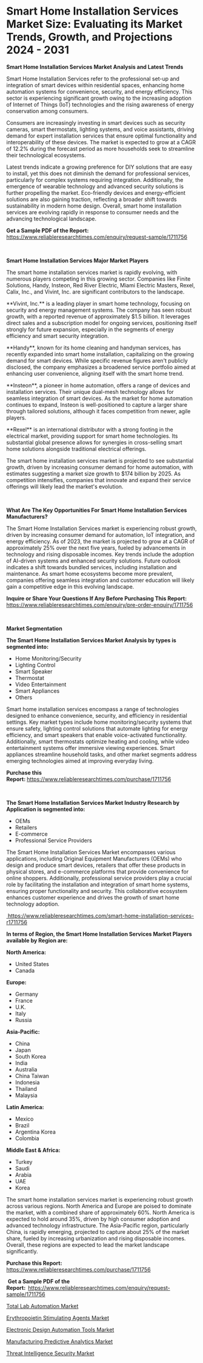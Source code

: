 <p><h1>Smart Home Installation Services Market Size: Evaluating its Market Trends, Growth, and Projections 2024 - 2031</h1></p><p><strong>Smart Home Installation Services Market Analysis and Latest Trends</strong></p>
<p><p>Smart Home Installation Services refer to the professional set-up and integration of smart devices within residential spaces, enhancing home automation systems for convenience, security, and energy efficiency. This sector is experiencing significant growth owing to the increasing adoption of Internet of Things (IoT) technologies and the rising awareness of energy conservation among consumers.</p><p>Consumers are increasingly investing in smart devices such as security cameras, smart thermostats, lighting systems, and voice assistants, driving demand for expert installation services that ensure optimal functionality and interoperability of these devices. The market is expected to grow at a CAGR of 12.2% during the forecast period as more households seek to streamline their technological ecosystems.</p><p>Latest trends indicate a growing preference for DIY solutions that are easy to install, yet this does not diminish the demand for professional services, particularly for complex systems requiring integration. Additionally, the emergence of wearable technology and advanced security solutions is further propelling the market. Eco-friendly devices and energy-efficient solutions are also gaining traction, reflecting a broader shift towards sustainability in modern home design. Overall, smart home installation services are evolving rapidly in response to consumer needs and the advancing technological landscape.</p></p>
<p><strong>Get a Sample PDF of the Report:&nbsp;</strong> <a href="https://www.reliableresearchtimes.com/enquiry/request-sample/1711756?utm_campaign=1593&utm_medium=2&utm_source=Github&utm_content=ia&utm_term=22102024&utm_id=smart-home-installation-services">https://www.reliableresearchtimes.com/enquiry/request-sample/1711756</a></p>
<p>&nbsp;</p>
<p><strong>Smart Home Installation Services Major Market Players</strong></p>
<p><p>The smart home installation services market is rapidly evolving, with numerous players competing in this growing sector. Companies like Finite Solutions, Handy, Insteon, Red River Electric, Miami Electric Masters, Rexel, Calix, Inc., and Vivint, Inc. are significant contributors to the landscape.</p><p>**Vivint, Inc.** is a leading player in smart home technology, focusing on security and energy management systems. The company has seen robust growth, with a reported revenue of approximately $1.5 billion. It leverages direct sales and a subscription model for ongoing services, positioning itself strongly for future expansion, especially in the segments of energy efficiency and smart security integration.</p><p>**Handy**, known for its home cleaning and handyman services, has recently expanded into smart home installation, capitalizing on the growing demand for smart devices. While specific revenue figures aren't publicly disclosed, the company emphasizes a broadened service portfolio aimed at enhancing user convenience, aligning itself with the smart home trend.</p><p>**Insteon**, a pioneer in home automation, offers a range of devices and installation services. Their unique dual-mesh technology allows for seamless integration of smart devices. As the market for home automation continues to expand, Insteon is well-positioned to capture a larger share through tailored solutions, although it faces competition from newer, agile players.</p><p>**Rexel** is an international distributor with a strong footing in the electrical market, providing support for smart home technologies. Its substantial global presence allows for synergies in cross-selling smart home solutions alongside traditional electrical offerings.</p><p>The smart home installation services market is projected to see substantial growth, driven by increasing consumer demand for home automation, with estimates suggesting a market size growth to $174 billion by 2025. As competition intensifies, companies that innovate and expand their service offerings will likely lead the market's evolution.</p></p>
<p>&nbsp;</p>
<p><strong>What Are The Key Opportunities For Smart Home Installation Services Manufacturers?</strong></p>
<p><p>The Smart Home Installation Services market is experiencing robust growth, driven by increasing consumer demand for automation, IoT integration, and energy efficiency. As of 2023, the market is projected to grow at a CAGR of approximately 25% over the next five years, fueled by advancements in technology and rising disposable incomes. Key trends include the adoption of AI-driven systems and enhanced security solutions. Future outlook indicates a shift towards bundled services, including installation and maintenance. As smart home ecosystems become more prevalent, companies offering seamless integration and customer education will likely gain a competitive edge in this evolving landscape.</p></p>
<p><strong>Inquire or Share Your Questions If Any Before Purchasing This Report:</strong> <a href="https://www.reliableresearchtimes.com/enquiry/pre-order-enquiry/1711756?utm_campaign=1593&utm_medium=2&utm_source=Github&utm_content=ia&utm_term=22102024&utm_id=smart-home-installation-services">https://www.reliableresearchtimes.com/enquiry/pre-order-enquiry/1711756</a></p>
<p>&nbsp;</p>
<p><strong>Market Segmentation</strong></p>
<p><strong>The Smart Home Installation Services Market Analysis by types is segmented into:</strong></p>
<p><ul><li>Home Monitoring/Security</li><li>Lighting Control</li><li>Smart Speaker</li><li>Thermostat</li><li>Video Entertainment</li><li>Smart Appliances</li><li>Others</li></ul></p>
<p><p>Smart home installation services encompass a range of technologies designed to enhance convenience, security, and efficiency in residential settings. Key market types include home monitoring/security systems that ensure safety, lighting control solutions that automate lighting for energy efficiency, and smart speakers that enable voice-activated functionality. Additionally, smart thermostats optimize heating and cooling, while video entertainment systems offer immersive viewing experiences. Smart appliances streamline household tasks, and other market segments address emerging technologies aimed at improving everyday living.</p></p>
<p><strong>Purchase this Report:&nbsp;</strong><a href="https://www.reliableresearchtimes.com/purchase/1711756?utm_campaign=1593&utm_medium=2&utm_source=Github&utm_content=ia&utm_term=22102024&utm_id=smart-home-installation-services">https://www.reliableresearchtimes.com/purchase/1711756</a></p>
<p>&nbsp;</p>
<p><strong>The Smart Home Installation Services Market Industry Research by Application is segmented into:</strong></p>
<p><ul><li>OEMs</li><li>Retailers</li><li>E-commerce</li><li>Professional Service Providers</li></ul></p>
<p><p>The Smart Home Installation Services Market encompasses various applications, including Original Equipment Manufacturers (OEMs) who design and produce smart devices, retailers that offer these products in physical stores, and e-commerce platforms that provide convenience for online shoppers. Additionally, professional service providers play a crucial role by facilitating the installation and integration of smart home systems, ensuring proper functionality and security. This collaborative ecosystem enhances customer experience and drives the growth of smart home technology adoption.</p></p>
<p><a href="https://www.reliableresearchtimes.com/smart-home-installation-services-r1711756?utm_campaign=1593&utm_medium=2&utm_source=Github&utm_content=ia&utm_term=22102024&utm_id=smart-home-installation-services">&nbsp;https://www.reliableresearchtimes.com/smart-home-installation-services-r1711756</a></p>
<p><strong>In terms of Region, the Smart Home Installation Services Market Players available by Region are:</strong></p>
<p>
    <p> <strong> North America: </strong>
        <ul>
            <li>United States</li>
            <li>Canada</li>
        </ul>
        </p> 
    <p> <strong> Europe: </strong>
        <ul>
            <li>Germany</li>
            <li>France</li>
            <li>U.K.</li>
            <li>Italy</li>
            <li>Russia</li>
        </ul>
        </p> 
    <p> <strong> Asia-Pacific: </strong>
        <ul>
            <li>China</li>
            <li>Japan</li>
            <li>South Korea</li>
            <li>India</li>
            <li>Australia</li>
            <li>China Taiwan</li>
            <li>Indonesia</li>
            <li>Thailand</li>
            <li>Malaysia</li>
        </ul>
        </p> 
    <p> <strong> Latin America: </strong>
        <ul>
            <li>Mexico</li>
            <li>Brazil</li>
            <li>Argentina Korea</li>
            <li>Colombia</li>
        </ul>
        </p> 
    <p> <strong> Middle East & Africa: </strong>
        <ul>
            <li>Turkey</li>
            <li>Saudi</li>
            <li>Arabia</li>
            <li>UAE</li>
            <li>Korea</li>
        </ul>
    </p>
    </p>
<p><p>The smart home installation services market is experiencing robust growth across various regions. North America and Europe are poised to dominate the market, with a combined share of approximately 60%. North America is expected to hold around 35%, driven by high consumer adoption and advanced technology infrastructure. The Asia-Pacific region, particularly China, is rapidly emerging, projected to capture about 25% of the market share, fueled by increasing urbanization and rising disposable incomes. Overall, these regions are expected to lead the market landscape significantly.</p></p>
<p><strong>Purchase this Report: </strong><a href="https://www.reliableresearchtimes.com/purchase/1711756?utm_campaign=1593&utm_medium=2&utm_source=Github&utm_content=ia&utm_term=22102024&utm_id=smart-home-installation-services">https://www.reliableresearchtimes.com/purchase/1711756</a></p>
<p>&nbsp;<strong>Get a Sample PDF of the Report:&nbsp;&nbsp;</strong><a href="https://www.reliableresearchtimes.com/enquiry/request-sample/1711756?utm_campaign=1593&utm_medium=2&utm_source=Github&utm_content=ia&utm_term=22102024&utm_id=smart-home-installation-services">https://www.reliableresearchtimes.com/enquiry/request-sample/1711756</a></p>
<p><strong></strong></p>
<p><p><a href="https://www.linkedin.com/pulse/total-lab-automation-market-trends-insights-type-application-0a5ec?utm_campaign=1593&utm_medium=2&utm_source=Github&utm_content=ia&utm_term=22102024&utm_id=smart-home-installation-services">Total Lab Automation Market</a></p><p><a href="https://www.linkedin.com/pulse/market-forecasting-change-global-erythropoietin-stimulating-qgeyc?utm_campaign=1593&utm_medium=2&utm_source=Github&utm_content=ia&utm_term=22102024&utm_id=smart-home-installation-services">Erythropoietin Stimulating Agents Market</a></p><p><a href="https://www.linkedin.com/pulse/emerging-electronic-design-automation-tools-market-opportunities-ytouc?utm_campaign=1593&utm_medium=2&utm_source=Github&utm_content=ia&utm_term=22102024&utm_id=smart-home-installation-services">Electronic Design Automation Tools Market</a></p><p><a href="https://www.linkedin.com/pulse/manufacturing-predictive-analytics-market-overview-global-trends-xzjfc?utm_campaign=1593&utm_medium=2&utm_source=Github&utm_content=ia&utm_term=22102024&utm_id=smart-home-installation-services">Manufacturing Predictive Analytics Market</a></p><p><a href="https://www.linkedin.com/pulse/influencing-factors-threat-intelligence-security-market-d1wfe?utm_campaign=1593&utm_medium=2&utm_source=Github&utm_content=ia&utm_term=22102024&utm_id=smart-home-installation-services">Threat Intelligence Security Market</a></p></p>
